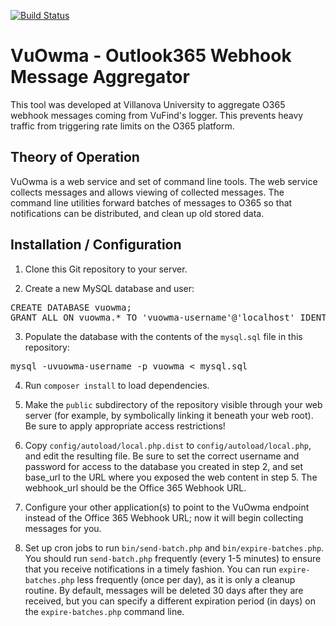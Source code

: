 [![Build Status](https://travis-ci.com/FalveyLibraryTechnology/VuOwma.svg?branch=dev)](https://travis-ci.com/FalveyLibraryTechnology/VuOwma)

# VuOwma - Outlook365 Webhook Message Aggregator

This tool was developed at Villanova University to aggregate O365 webhook messages coming from VuFind's logger. This prevents heavy traffic from triggering rate limits on the O365 platform.

## Theory of Operation

VuOwma is a web service and set of command line tools. The web service collects messages and
allows viewing of collected messages. The command line utilities forward batches of messages
to O365 so that notifications can be distributed, and clean up old stored data.

## Installation / Configuration

1. Clone this Git repository to your server.

2. Create a new MySQL database and user:

<pre>
CREATE DATABASE vuowma;
GRANT ALL ON vuowma.* TO 'vuowma-username'@'localhost' IDENTIFIED BY 'vuowma-password';
</pre>

3. Populate the database with the contents of the `mysql.sql` file in this repository:

<pre>
mysql -uvuowma-username -p vuowma &lt; mysql.sql
</pre>

4. Run `composer install` to load dependencies.

5. Make the `public` subdirectory of the repository visible through your web server
(for example, by symbolically linking it beneath your web root). Be sure to apply
appropriate access restrictions!

6. Copy `config/autoload/local.php.dist` to `config/autoload/local.php`, and edit the
resulting file. Be sure to set the correct username and password for access to the
database you created in step 2, and set base_url to the URL where you exposed the
web content in step 5. The webhook_url should be the Office 365 Webhook URL.

7. Configure your other application(s) to point to the VuOwma endpoint instead of
the Office 365 Webhook URL; now it will begin collecting messages for you.

8. Set up cron jobs to run `bin/send-batch.php` and `bin/expire-batches.php`. You should
run `send-batch.php` frequently (every 1-5 minutes) to ensure that you receive notifications
in a timely fashion. You can run `expire-batches.php` less frequently (once per day),
as it is only a cleanup routine. By default, messages will be deleted 30 days after they
are received, but you can specify a different expiration period (in days) on the
`expire-batches.php` command line.